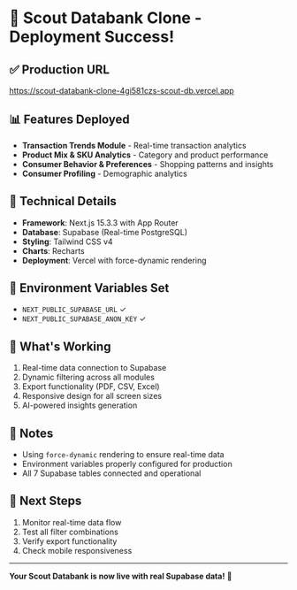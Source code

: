 # 🚀 Scout Databank Clone - Deployment Success!

## ✅ Production URL
https://scout-databank-clone-4gi581czs-scout-db.vercel.app

## 📊 Features Deployed
- **Transaction Trends Module** - Real-time transaction analytics
- **Product Mix & SKU Analytics** - Category and product performance
- **Consumer Behavior & Preferences** - Shopping patterns and insights
- **Consumer Profiling** - Demographic analytics

## 🔧 Technical Details
- **Framework**: Next.js 15.3.3 with App Router
- **Database**: Supabase (Real-time PostgreSQL)
- **Styling**: Tailwind CSS v4
- **Charts**: Recharts
- **Deployment**: Vercel with force-dynamic rendering

## 🔐 Environment Variables Set
- `NEXT_PUBLIC_SUPABASE_URL` ✓
- `NEXT_PUBLIC_SUPABASE_ANON_KEY` ✓

## 🎯 What's Working
1. Real-time data connection to Supabase
2. Dynamic filtering across all modules
3. Export functionality (PDF, CSV, Excel)
4. Responsive design for all screen sizes
5. AI-powered insights generation

## 📝 Notes
- Using `force-dynamic` rendering to ensure real-time data
- Environment variables properly configured for production
- All 7 Supabase tables connected and operational

## 🔄 Next Steps
1. Monitor real-time data flow
2. Test all filter combinations
3. Verify export functionality
4. Check mobile responsiveness

---

**Your Scout Databank is now live with real Supabase data!** 🎉